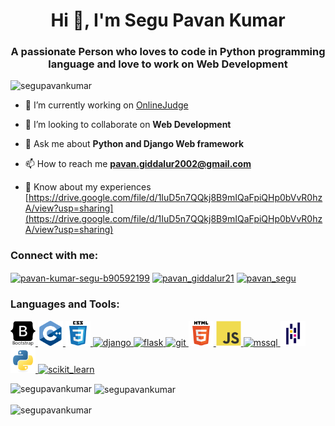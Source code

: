 <h1 align="center">Hi 👋, I'm Segu Pavan Kumar</h1>
<h3 align="center">A passionate Person who loves to code in Python programming language and love to work on Web Development</h3>

<p align="left"> <img src="https://komarev.com/ghpvc/?username=segupavankumar&label=Profile%20views&color=0e75b6&style=flat" alt="segupavankumar" /> </p>


- 🔭 I’m currently working on [OnlineJudge](https://github.com/segupavankumar/OnlineJudge)

- 👯 I’m looking to collaborate on **Web Development**

- 💬 Ask me about **Python and Django Web framework**

- 📫 How to reach me **pavan.giddalur2002@gmail.com**

- 📄 Know about my experiences [https://drive.google.com/file/d/1IuD5n7QQkj8B9mIQaFpiQHp0bVvR0hzA/view?usp=sharing](https://drive.google.com/file/d/1IuD5n7QQkj8B9mIQaFpiQHp0bVvR0hzA/view?usp=sharing)

<h3 align="left">Connect with me:</h3>
<p align="left">
<a href="https://linkedin.com/in/pavan-kumar-segu-b90592199" target="blank"><img align="center" src="https://raw.githubusercontent.com/rahuldkjain/github-profile-readme-generator/master/src/images/icons/Social/linked-in-alt.svg" alt="pavan-kumar-segu-b90592199" height="30" width="40" /></a>
<a href="https://www.hackerrank.com/pavan_giddalur21" target="blank"><img align="center" src="https://raw.githubusercontent.com/rahuldkjain/github-profile-readme-generator/master/src/images/icons/Social/hackerrank.svg" alt="pavan_giddalur21" height="30" width="40" /></a>
<a href="https://www.leetcode.com/pavan_segu" target="blank"><img align="center" src="https://raw.githubusercontent.com/rahuldkjain/github-profile-readme-generator/master/src/images/icons/Social/leet-code.svg" alt="pavan_segu" height="30" width="40" /></a>
</p>

<h3 align="left">Languages and Tools:</h3>
<p align="left"> <a href="https://getbootstrap.com" target="_blank" rel="noreferrer"> <img src="https://raw.githubusercontent.com/devicons/devicon/master/icons/bootstrap/bootstrap-plain-wordmark.svg" alt="bootstrap" width="40" height="40"/> </a> <a href="https://www.w3schools.com/cpp/" target="_blank" rel="noreferrer"> <img src="https://raw.githubusercontent.com/devicons/devicon/master/icons/cplusplus/cplusplus-original.svg" alt="cplusplus" width="40" height="40"/> </a> <a href="https://www.w3schools.com/css/" target="_blank" rel="noreferrer"> <img src="https://raw.githubusercontent.com/devicons/devicon/master/icons/css3/css3-original-wordmark.svg" alt="css3" width="40" height="40"/> </a> <a href="https://www.djangoproject.com/" target="_blank" rel="noreferrer"> <img src="https://cdn.worldvectorlogo.com/logos/django.svg" alt="django" width="40" height="40"/> </a> <a href="https://flask.palletsprojects.com/" target="_blank" rel="noreferrer"> <img src="https://www.vectorlogo.zone/logos/pocoo_flask/pocoo_flask-icon.svg" alt="flask" width="40" height="40"/> </a> <a href="https://git-scm.com/" target="_blank" rel="noreferrer"> <img src="https://www.vectorlogo.zone/logos/git-scm/git-scm-icon.svg" alt="git" width="40" height="40"/> </a> <a href="https://www.w3.org/html/" target="_blank" rel="noreferrer"> <img src="https://raw.githubusercontent.com/devicons/devicon/master/icons/html5/html5-original-wordmark.svg" alt="html5" width="40" height="40"/> </a> <a href="https://developer.mozilla.org/en-US/docs/Web/JavaScript" target="_blank" rel="noreferrer"> <img src="https://raw.githubusercontent.com/devicons/devicon/master/icons/javascript/javascript-original.svg" alt="javascript" width="40" height="40"/> </a> <a href="https://www.microsoft.com/en-us/sql-server" target="_blank" rel="noreferrer"> <img src="https://www.svgrepo.com/show/303229/microsoft-sql-server-logo.svg" alt="mssql" width="40" height="40"/> </a> <a href="https://pandas.pydata.org/" target="_blank" rel="noreferrer"> <img src="https://raw.githubusercontent.com/devicons/devicon/2ae2a900d2f041da66e950e4d48052658d850630/icons/pandas/pandas-original.svg" alt="pandas" width="40" height="40"/> </a> <a href="https://www.python.org" target="_blank" rel="noreferrer"> <img src="https://raw.githubusercontent.com/devicons/devicon/master/icons/python/python-original.svg" alt="python" width="40" height="40"/> </a> <a href="https://scikit-learn.org/" target="_blank" rel="noreferrer"> <img src="https://upload.wikimedia.org/wikipedia/commons/0/05/Scikit_learn_logo_small.svg" alt="scikit_learn" width="40" height="40"/> </a> </p>

<p><img align="left" src="https://github-readme-stats.vercel.app/api/top-langs?username=segupavankumar&show_icons=true&locale=en&layout=compact" alt="segupavankumar" /></p>

<p>&nbsp;<img align="center" src="https://github-readme-stats.vercel.app/api?username=segupavankumar&show_icons=true&locale=en" alt="segupavankumar" /></p>

<p><img align="center" src="https://github-readme-streak-stats.herokuapp.com/?user=segupavankumar&" alt="segupavankumar" /></p>
